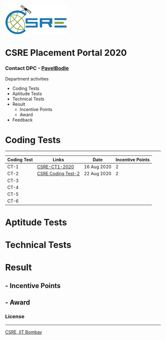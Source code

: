 
![logo](https://github.com/PavelBodle/PavelBodle.github.io/blob/master/assets/logo.png?raw=true)
# CSRE Placement Portal 2020 

### Contact DPC - [PavelBodle](https://www.linkedin.com/notifications/)

Department activities 

- Coding Tests
- Aptitude Tests
- Technical Tests
- Result
   - Incentive Points 
   - Award 
- Feedback

# Coding Tests
---
| Coding Test | Links |  Date | Incentive Points |
| ------ | ------ | ------ | ------ |
| CT-1 | [CSRE-CT1-2020](https://www.hackerrank.com/csre-ct1-2020) | 16 Aug 2020 | 2 |
| CT-2 | [CSRE Coding Test-2](https://www.hackerrank.com/csre-coding-test-2) | 22 Aug 2020  | 2 |
| CT-3 |  |  |  |
| CT-4 |  |  |  |
| CT-5 |  |  |  |
| CT-6 |  |  |  |


# Aptitude Tests
# Technical Tests
# Result
## - Incentive Points 
## - Award 





### License
----
[CSRE, IIT Bombay](https://www.csre.iitb.ac.in/)

